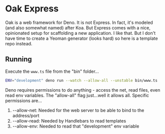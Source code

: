 # Oak Express

Oak is a web framework for Deno. It is not Express. In fact, it's modeled (and also somewhat named) after Koa. But Express comes with a nice, opinionated setup for scaffolding a new application. I like that. But I don't have time to create a Yeoman generator (looks hard) so here is a template repo instead.

## Running

Execute the `www.ts` file from the "bin" folder...

```bash
ENV="development" deno run --watch --allow-all --unstable bin/www.ts
```

Deno requires permissions to do anything - access the net, read files, even read env variables. The "allow-all" flag just...well it allows all. Specific permissions are...

1. --allow-net: Needed for the web server to be able to bind to the address/port
1. --allow-read: Needed by Handlebars to read templates
1. --allow-env: Needed to read that "development" env variable
